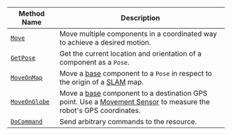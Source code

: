 <!-- prettier-ignore -->
Method Name | Description
----------- | -----------
[`Move`](/services/motion/#move) | Move multiple components in a coordinated way to achieve a desired motion.
[`GetPose`](/services/motion/#getpose) | Get the current location and orientation of a component as a `Pose`.
[`MoveOnMap`](/services/motion/#moveonmap) | Move a [base](/components/base/) component to a `Pose` in respect to the origin of a [SLAM](/services/slam/) map.
[`MoveOnGlobe`](/services/motion/#moveonglobe) | Move a [base](/components/base/) component to a destination GPS point. Use a [Movement Sensor](/components/movement-sensor/) to measure the robot's GPS coordinates.
[`DoCommand`](/services/motion/#docommand)     | Send arbitrary commands to the resource.
